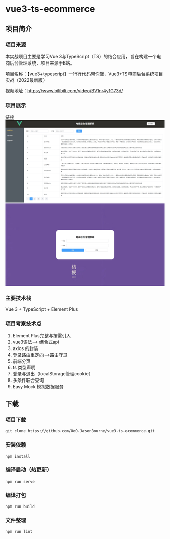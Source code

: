 # vue3-ts-ecommerce

## 项目简介
### 项目来源
本实战项目主要是学习Vue 3与TypeScript（TS）的结合应用，旨在构建一个电商后台管理系统，项目来源于B站。  

项目名称：【vue3+typescript】一行行代码带你敲，Vue3+TS电商后台系统项目实战（2022最新版）  

视频地址：https://www.bilibili.com/video/BV1nr4y1G73d/

### 项目展示
[链接](http://localhost:8080)
![alt text](2.png) ![alt text](1.png)

### 主要技术栈
Vue 3 + TypeScript + Element Plus

### 项目考察技术点
1. Element Plus完整与按需引入
2. vue3语法--> 组合式api
3. axios 的封装
4. 登录路由重定向-->路由守卫
5. 前端分页
6. ts 类型声明
7. 登录与退出（localStorage管理cookie）
8. 多条件联合查询
9. Easy Mock 模拟数据服务


## 下载

### 项目下载
```
git clone https://github.com/OoO-JasonBourne/vue3-ts-ecommerce.git
```
### 安装依赖
```
npm install
```
### 编译启动（热更新）
```
npm run serve
```

### 编译打包
```
npm run build
```

### 文件整理
```
npm run lint
```


